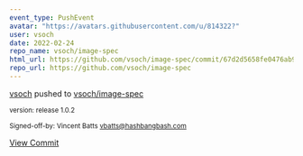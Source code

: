 ```yaml
---
event_type: PushEvent
avatar: "https://avatars.githubusercontent.com/u/814322?"
user: vsoch
date: 2022-02-24
repo_name: vsoch/image-spec
html_url: https://github.com/vsoch/image-spec/commit/67d2d5658fe0476ab9bf414cec164077ebff3920
repo_url: https://github.com/vsoch/image-spec
---
```


<a href='https://github.com/vsoch' target='_blank'>vsoch</a> pushed to <a href='https://github.com/vsoch/image-spec' target='_blank'>vsoch/image-spec</a>

<small>version: release 1.0.2

Signed-off-by: Vincent Batts <vbatts@hashbangbash.com></small>

<a href='https://github.com/vsoch/image-spec/commit/67d2d5658fe0476ab9bf414cec164077ebff3920' target='_blank'>View Commit</a>